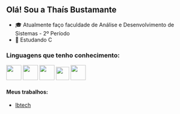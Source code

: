 ## Olá! Sou a Thaís Bustamante

- 🎓 Atualmente faço faculdade de Análise e Desenvolvimento de Sistemas - 2º Período
- 📖 Estudando C  


### Linguagens que tenho conhecimento:

<div id="icons" style="display: inine-block;">
  <img height="40em" src="https://upload.wikimedia.org/wikipedia/commons/thumb/6/61/HTML5_logo_and_wordmark.svg/1200px-HTML5_logo_and_wordmark.svg.png">
  <img height="40em" src="https://upload.wikimedia.org/wikipedia/commons/thumb/d/d5/CSS3_logo_and_wordmark.svg/1200px-CSS3_logo_and_wordmark.svg.png"> 
  <img height="40em" src="https://dicasdejavascript.com.br/images/logo-javascript.png">
  <img height="35em" src="https://upload.wikimedia.org/wikipedia/commons/thumb/c/c3/Python-logo-notext.svg/800px-Python-logo-notext.svg.png"> 
  <img height="40em" src="https://upload.wikimedia.org/wikipedia/commons/thumb/a/a7/React-icon.svg/1200px-React-icon.svg.png"> 
</div>


#### Meus trabalhos:
- <a href="https://ibtech.sendodigital.com/" target="_blank">Ibtech</a>
